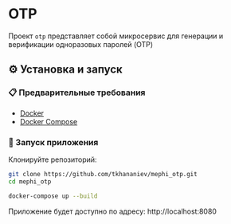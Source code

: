 # OTP 

Проект `otp` представляет собой микросервис для генерации и верификации одноразовых паролей (OTP)

## ⚙️ Установка и запуск

### 📋 Предварительные требования

- [Docker](https://www.docker.com/)
- [Docker Compose](https://docs.docker.com/compose/)

### 🏁 Запуск приложения

Клонируйте репозиторий:

   ```bash
   git clone https://github.com/tkhananiev/mephi_otp.git
   cd mephi_otp

   docker-compose up --build
   ```
Приложение будет доступно по адресу:
http://localhost:8080

   


